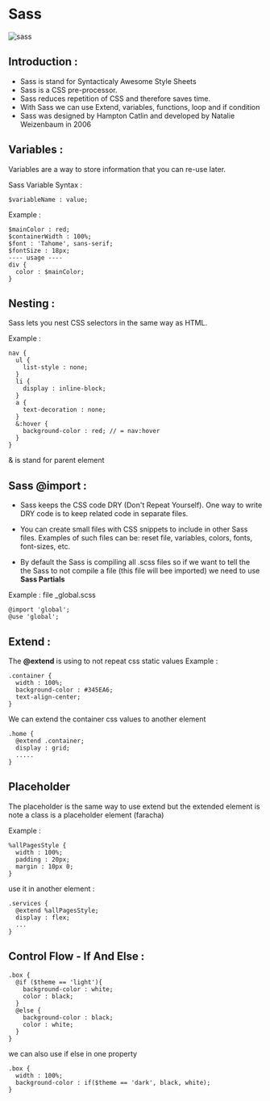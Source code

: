 # Sass
![sass](https://www.webski.com.au/app/uploads/2015/11/what-is-sass.jpg)

## Introduction :
- Sass is stand for Syntacticaly Awesome Style Sheets
- Sass is a CSS pre-processor.
- Sass reduces repetition of CSS and therefore saves time.
- With Sass we can use Extend, variables, functions, loop and if condition
- Sass was designed by Hampton Catlin and developed by Natalie Weizenbaum in 2006

## Variables :
Variables are a way to store information that you can re-use later.

Sass Variable Syntax :
````
$variableName : value;
````
Example : 
````
$mainColor : red;
$containerWidth : 100%;
$font : 'Tahome', sans-serif;
$fontSize : 18px;
---- usage ----
div {
  color : $mainColor;
}
````
## Nesting : 
Sass lets you nest CSS selectors in the same way as HTML.

Example :
````
nav {
  ul {
    list-style : none;
  }
  li {
    display : inline-block;
  }
  a {
    text-decoration : none; 
  }
  &:hover {
    background-color : red; // = nav:hover
  }
}
````
& is stand for parent element
## Sass @import :
- Sass keeps the CSS code DRY (Don't Repeat Yourself). One way to write DRY code is to keep related code in separate files.

- You can create small files with CSS snippets to include in other Sass files. Examples of such files can be: reset file, variables, colors, fonts, font-sizes, etc.
- By default the Sass is compiling all .scss files so if we want to tell the the Sass to not compile a file (this file will bee imported) we need to use <strong>Sass Partials</strong>

Example : file _global.scss
````
@import 'global';
@use 'global';
````
## Extend : 
The <strong>@extend</strong> is using to not repeat css static values
Example : 
````
.container {
  width : 100%;
  background-color : #345EA6;
  text-align-center;
}
````
We can extend the container css values to another element
````
.home {
  @extend .container;
  display : grid;
  .....
}
````
## Placeholder
The placeholder is the same way to use extend 
but the extended element is note a class
is a placeholder element (faracha)

Example :
````
%allPagesStyle {
  width : 100%;
  padding : 20px;
  margin : 10px 0;
}
````
use it in another element :
````
.services {
  @extend %allPagesStyle;
  display : flex;
  ...
}
````

## Control Flow - If And Else :
````
.box {
  @if ($theme == 'light'){
    background-color : white;
    color : black;
  }
  @else {
    background-color : black;
    color : white;
  }
}
````
we can also use if else in one property
````
.box {
  width : 100%;
  background-color : if($theme == 'dark', black, white);
}